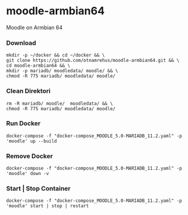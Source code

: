 # moodle-armbian64
Moodle on Armbian 64
### Download 
```
mkdir -p ~/docker && cd ~/docker && \
git clone https://github.com/otnamrehus/moodle-armbian64.git && \
cd moodle-armbian64 && \
mkdir -p mariadb/ moodledata/ moodle/ && \ 
chmod -R 775 mariadb/ moodledata/ moodle/ 
```
### Clean Direktori
```
rm -R mariadb/ moodle/  moodledata/ && \
chmod -R 775 mariadb/ moodledata/ moodle/
```
### Run Docker
```
docker-compose -f "docker-compose_MOODLE_5.0-MARIADB_11.2.yaml" -p 'moodle' up --build
```
### Remove Docker
```
docker-compose -f "docker-compose_MOODLE_5.0-MARIADB_11.2.yaml" -p 'moodle' down -v
```
### Start | Stop Container
```
docker-compose -f "docker-compose_MOODLE_5.0-MARIADB_11.2.yaml" -p 'moodle' start | stop | restart
```
